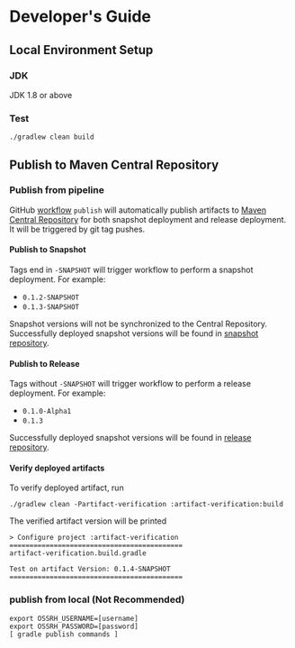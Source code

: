 # Developer's Guide

## Local Environment Setup

### JDK

JDK 1.8 or above

### Test

```shell
./gradlew clean build
```

## Publish to Maven Central Repository

### Publish from pipeline

GitHub [workflow][publish-workflow] `publish` will automatically publish artifacts
to [Maven Central Repository][maven-central-repository] for both snapshot deployment and release deployment.
It will be triggered by git tag pushes.

[publish-workflow]: https://github.com/easymodeling/easy-modeling/actions/workflows/publish.yml

[maven-central-repository]: https://central.sonatype.dev/search?q=easymodeling

#### Publish to Snapshot

Tags end in `-SNAPSHOT` will trigger workflow to perform a snapshot deployment.
For example:

- `0.1.2-SNAPSHOT`
- `0.1.3-SNAPSHOT`

Snapshot versions will not be synchronized to the Central Repository.
Successfully deployed snapshot versions will be found in [snapshot repository][maven snapshot repo].

#### Publish to Release

Tags without `-SNAPSHOT` will trigger workflow to perform a release deployment.
For example:

- `0.1.0-Alpha1`
- `0.1.3`

Successfully deployed snapshot versions will be found in [release repository][maven release repo].

[maven snapshot repo]: https://s01.oss.sonatype.org/content/repositories/snapshots/io/github/easymodeling/

[maven release repo]: https://s01.oss.sonatype.org/content/repositories/releases/io/github/easymodeling/

#### Verify deployed artifacts

To verify deployed artifact, run

```shell
./gradlew clean -Partifact-verification :artifact-verification:build
```

The verified artifact version will be printed

```text
> Configure project :artifact-verification
===========================================
artifact-verification.build.gradle

Test on artifact Version: 0.1.4-SNAPSHOT
===========================================
```

### publish from local (Not Recommended)

```shell
export OSSRH_USERNAME=[username]
export OSSRH_PASSWORD=[password]
[ gradle publish commands ]
```
